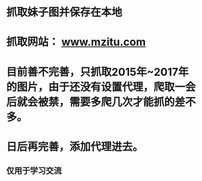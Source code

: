 
 # 抓取妹子图并保存在本地
 # 抓取网站： www.mzitu.com

 # 目前善不完善，只抓取2015年~2017年的图片，由于还没有设置代理，爬取一会后就会被禁，需要多爬几次才能抓的差不多。
 # 日后再完善，添加代理进去。

 ## 仅用于学习交流